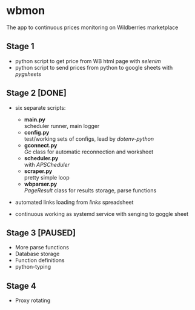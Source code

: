 # wbmon  
The app to continuous prices monitoring on Wildberries marketplace  
  
## Stage 1   
* python script to get price from WB html page with _selenim_  
* python script to send prices from python to google sheets with _pygsheets_  
  
## Stage 2  [DONE]
* six separate scripts:  
    - **main.py**   
    scheduler runner, main logger  
    - **config.py**  
    test/working sets of configs, lead by _dotenv-python_  
    - **gconnect.py**  
    _Gc_ class for automatic reconnection and worksheet  
    - **scheduler.py**  
    with _APSCheduler_  
    - **scraper.py**  
    pretty simple loop 
    - **wbparser.py**  
    _PageResult_ class for results storage, parse functions  
      
* automated links loading from *links* spreadsheet
* continuous working as systemd service with senging to goggle sheet

## Stage 3 [PAUSED]

* More parse functions
* Database storage
* Function definitions
* python-typing

## Stage 4

* Proxy rotating
